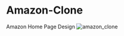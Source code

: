 # Amazon-Clone
Amazon Home Page Design
![amazon_clone](https://github.com/user-attachments/assets/557e9531-5bdb-4723-9c82-436fa4f79240)
